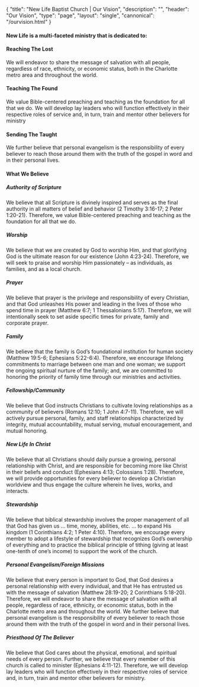 {
	"title": "New Life Baptist Church | Our Vision",
	"description": "",
	"header": "Our Vision",
	"type": "page",
	"layout": "single",
	"cannonical": "/ourvision.html"
}
<section>
	<div class="container">
		<h4>New Life is a multi-faceted ministry that is dedicated to:</h4>
		<div class="row">
    	<div class="col-md-4">
				<h4 class="medium-header text-center">Reaching The Lost</h4>
				<i class=" vision-icon icon-006-multiple-users-silhouette"></i>
				<p class="text-center">We will endeavor to share the message of salvation with all people, regardless of race, ethnicity, or economic status, both in the Charlotte metro area and throughout the world.</p>
			</div>
			<div class="col-md-4">
				<h4 class="medium-header text-center">Teaching The Found</h4>
				<i class="vision-icon icon-009-teacher-reading"></i>
				<p class="text-center">We value Bible-centered preaching and teaching as the foundation for all that we do. We will develop lay leaders who will function effectively in their respective roles of service and, in turn, train and mentor other believers for ministry</p>
			</div>
			<div class="col-md-4">
				<h4 class="medium-header text-center">Sending The Taught</h4>
				<i class="vision-icon icon-android-globe"></i> 
				<p class="text-center">We further believe that personal evangelism is the responsibility of every believer to reach those around them with the truth of the gospel in word and in their personal lives.</p>
			</div>
		</div>
	</div>
</section>
<!-- Beliefs -->
<section>
	<div class="container">
		<h4 class="medium-header text-center">What We Believe</h4>
		<div class="row">
    	<div class="col-md-6">
				<h5 class="small-header">Authority of Scripture</h5>
				<p>We believe that all Scripture is divinely inspired and serves as the final authority in all matters of belief and behavior (2 Timothy 3:16-17; 2 Peter 1:20-21). Therefore, we value Bible-centered preaching and teaching as the foundation for all that we do.</p>
			</div>
			<div class="col-md-6">
				<h5 class="small-header">Worship</h5>
				<p>We believe that we are created by God to worship Him, and that glorifying God is the ultimate reason for our existence (John 4:23-24). Therefore, we will seek to praise and worship Him passionately – as individuals, as families, and as a local church.</p>
			</div>
		</div>
		<div class="row">
    	<div class="col-md-6">
				<h5 class="small-header">Prayer</h5>
				<p>We believe that prayer is the privilege and responsibility of every Christian, and that God unleashes His power and leading in the lives of those who spend time in prayer (Matthew 6:7; 1 Thessalonians 5:17). Therefore, we will intentionally seek to set aside specific times  for private, family and corporate prayer.</p>
			</div>
			<div class="col-md-6">
				<h5 class="small-header">Family</h5>
				<p>We believe that the family is God’s foundational institution for human society (Matthew 19:5-6; Ephesians 5:22-6:4). Therefore, we encourage lifelong commitments to marriage between one man and one woman; we support the ongoing spiritual nurture of the family; and, we are committed to honoring the priority of family time through our ministries and activities.</p>
			</div>
		</div>
		<div class="row">
    	<div class="col-md-6">
				<h5 class="small-header">Fellowship/Community</h5>
				<p>We believe that God instructs Christians to cultivate loving relationships as a community of believers (Romans 12:10; 1 John 4:7-11). Therefore, we will actively pursue personal, family, and staff relationships characterized by integrity, mutual accountability, mutual serving, mutual encouragement, and mutual honoring.</p>
			</div>
			<div class="col-md-6">
				<h5 class="small-header">New Life In Christ</h5>
				<p>We believe that all Christians should daily pursue a growing, personal relationship with Christ, and are responsible for becoming more like Christ in their beliefs and conduct (Ephesians 4:13; Colossians 1:28). Therefore, we will provide opportunities for every believer to develop a Christian worldview and thus engage the culture wherein he lives, works, and interacts.</p>
			</div>
		</div>
		<div class="row">
    	<div class="col-md-6">
				<h5 class="small-header">Stewardship</h5>
				<p>We believe that biblical stewardship involves the proper management of all that God has given us … time, money, abilities, etc. … to expand His kingdom (1 Corinthians 4:2; 1 Peter 4:10). Therefore, we encourage every member to adopt a lifestyle of stewardship that recognizes God’s ownership of everything and to practice the biblical principle of tithing (giving at least one-tenth of one’s income) to support the work of the church.</p>
			</div>
			<div class="col-md-6">
				<h5 class="small-header">Personal Evangelism/Foreign Missions</h5>
				<p>We believe that every person is important to God, that God desires a personal relationship with every individual, and that He has entrusted us with the message of salvation (Matthew 28:19-20; 2 Corinthians 5:18-20). Therefore, we will endeavor to share the message of salvation with all people, regardless of race, ethnicity, or economic status, both in the Charlotte metro area and throughout the world. We further believe that personal evangelism is the responsibility of every believer to reach those around them with the truth of the gospel in word and in their personal lives.</p>
			</div>
		</div>
		<div class="row">
			<div class="col-md-6">
				<h5 class="small-header">Priesthood Of The Believer</h5>
				<p>We believe that God cares about the physical, emotional, and spiritual needs of every person. Further, we believe that every member of this church is called to minister (Ephesians 4:11-12). Therefore, we will develop lay leaders who will function effectively in their respective roles of service and, in turn, train and mentor other believers for ministry.</p>
			</div>
		</div>
	</div>
</section>
